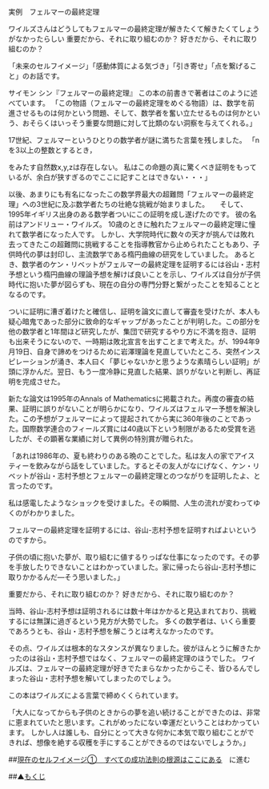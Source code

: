 実例　フェルマーの最終定理

ワイルズさんはどうしてもフェルマーの最終定理が解きたくて解きたくてしょうがなかったらしい
重要だから、それに取り組むのか？
好きだから、それに取り組むのか？

「未来のセルフイメージ」「感動体質による気づき」「引き寄せ」「点を繋げること」のお話です。

サイモン シン『フェルマーの最終定理』
この本の前書きで著者はこのように述べています。
「この物語（フェルマーの最終定理をめぐる物語）は、数学を前進させるものは何かという問題、そして、数学者を奮い立たせるものは何かという、おそらくはいっそう重要な問題に対して比類のない洞察を与えてくれる。」

17世紀、フェルマーというひとりの数学者が謎に満ちた言葉を残しました。
「nを3以上の整数とするとき，

をみたす自然数x,y,zは存在しない。
私はこの命題の真に驚くべき証明をもっているが、余白が狭すぎるのでここに記すことはできない・・・」

以後、あまりにも有名になったこの数学界最大の超難問「フェルマーの最終定理」への3世紀に及ぶ数学者たちの壮絶な挑戦が始まりました。
　
そして、1995年イギリス出身のある数学者ついにこの証明を成し遂げたのです。
彼の名前はアンドリュー・ワイルズ。
10歳のときに触れたフェルマーの最終定理に憧れて数学者になった人です。
しかし、大学院時代に数々の天才が挑んでは敗れ去ってきたこの超難問に挑戦することを指導教官から止められたこともあり、子供時代の夢は封印し、主流数学である楕円曲線の研究をしていました。
あるとき、数学者のケン・リベットがフェルマーの最終定理を証明するには谷山・志村予想という楕円曲線の理論予想を解けば良いことを示し、ワイルズは自分が子供時代に抱いた夢が図らずも、現在の自分の専門分野と繋がったことを知ることとなるのです。

ついに証明に漕ぎ着けたと確信し、証明を論文に直して審査を受けたが、本人も疑心暗鬼であった部分に致命的なギャップがあったことが判明した。この部分を他の数学者と1年間ほど研究したが、集団で研究するやり方に不満を抱き、証明も出来そうにないので、一時期は敗北宣言を出すことまで考えた。が、1994年9月19日、自身で諦めをつけるために岩澤理論を見直していたところ、突然インスピレーションが涌き、本人曰く「夢じゃないかと思うような素晴らしい証明」が頭に浮かんだ。翌日、もう一度冷静に見直した結果、誤りがないと判断し、再証明を完成させた。

新たな論文は1995年のAnnals of Mathematicsに掲載された。再度の審査の結果、証明に誤りがないことが明らかになり、ワイルズはフェルマー予想を解決した。この予想がフェルマーによって提起されてから実に360年後のことであった。国際数学連合のフィールズ賞には40歳以下という制限があるため受賞を逃したが、その顕著な業績に対して異例の特別賞が贈られた。

「あれは1986年の、夏も終わりのある晩のことでした。私は友人の家でアイスティーを飲みながら話をしていました。するとその友人がなにげなく、ケン・リベットが谷山・志村予想とフェルマーの最終定理とのつながりを証明したよ、と言ったのです。

私は感電したようなショックを受けました。その瞬間、人生の流れが変わってゆくのがわかりました。

フェルマーの最終定理を証明するには、谷山-志村予想を証明すればよいというのですから。

子供の頃に抱いた夢が、取り組むに値するりっぱな仕事になったのです。その夢を手放したりできないことはわかっていました。家に帰ったら谷山-志村予想に取りかかるんだ—そう思いました。」

重要だから、それに取り組むのか？
好きだから、それに取り組むのか？

当時、谷山-志村予想は証明されるには数十年はかかると見込まれており、挑戦するには無謀に過ぎるという見方が大勢でした。
多くの数学者は、いくら重要であろうとも、谷山・志村予想を解こうとは考えなかったのです。

その点、ワイルズは根本的なスタンスが異なりました。彼がほんとうに解きたかったのは谷山・志村予想ではなく、フェルマーの最終定理のほうでした。
ワイルズは、フェルマーの最終定理が好きでたまらなかったからこそ、皆ひるんでしまった谷山・志村予想を解いてしまったのでしょう。

この本はワイルズによる言葉で締めくくられています。

「大人になってからも子供のときからの夢を追い続けることができたのは、非常に恵まれていたと思います。これがめったにない幸運だということはわかっています。
しかし人は誰しも、自分にとって大きな何かに本気で取り組むことができれば、想像を絶する収穫を手にすることができるのではないでしょうか。」

##[現在のセルフイメージ①　すべての成功法則の根源はここにある](/contents/entry2/entry.html)　に進む

##▲[もくじ](/contents/a_index/entry.html)